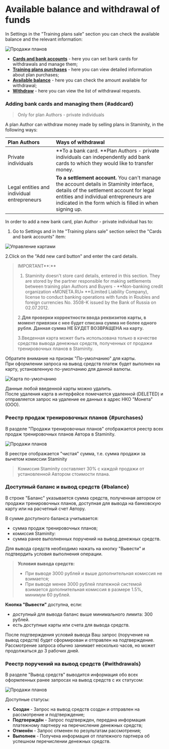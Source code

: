 # Available balance and withdrawal of funds

In Settings in the "Training plans sale" section you can check the available balance and the relevant information:

![Продажи планов](https://264710.selcdn.ru/assets/images/_new/settings/user-purchases-all.png)

* [**Cards and bank accounts**](#addcard) -  here you can set bank cards for withdrawals and manage them; 
* [**Training plans purchases**](#purchases) - here you can view detailed information about plan purchases;  
* [**Available balance**](#balance) - here you can check the amount available for withdrawal; 
* [**Withdraw**](#withdrawals) - here you can view the list of withdrawal requests.

### Adding bank cards and managing them {#addcard}

> Only for plan Authors - private individuals

A plan Author can withdraw money made by selling plans in Staminity, in the following ways:

| Plan Authors | Ways of withdrawal |
| :--- | :--- |
| Private individuals | **To a bank card. **Plan Authors - private individuals can independently add bank cards to which they would like to transfer money. |
| Legal entities and individual entrepreneurs | **To a settlement account.** You can't manage the account details in Staminity interface, details of the settlement account for legal entities and individual entrepreneurs are indicated in the form which is filled in when signing up. |

In order to add a new bank card, plan Author - private individual has to:

1. Go to Settings and in hte "Training plans sale" section select the "Cards and bank accounts" item: 

![Управление картами](https://264710.selcdn.ru/assets/images/_new/settings/user-cards.png)

2.Click on the "Add new card button" and enter the card details.

> IMPORTANT**:**
>
> 1. Staminity doesn't store card details, entered in this section. They are stored by the partner responsible for making settlements between training plan Authors and Buyers - **Non-banking credit organization «MONETA.RU» **\(Limited Liability Company\), license to conduct banking operations with funds in Roubles and foreign currencies No. 3508-K issued by the Bank of Russia on 02.07.2012.
>
> 2.**Для проверки корректности ввода реквизитов карты, в момент привязки с нее будет списана сумма не более одного рубля. Данная сумма НЕ БУДЕТ ВОЗВРАЩЕНА на карту.**
>
> 3.Введенная карта может быть использована только в качестве средства вывода денежных средств, полученных от продажи тренировочных планов в Staminity.

Обратите внимание на признак "По-умолчанию" для карты.  
При оформлении запроса на вывод средств платеж будет выполнен на карту, установленную по-умолчанию для данной валюты.

![Карта по-умолчанию](https://264710.selcdn.ru/assets/images/_new/settings/user-cards-default.png)

Данные любой введенной карты можно удалить.  
После удаления карта в интерфейсе помечается удаленной \(DELETED\) и отправляется запрос на удаление ее данных в адрес НКО "Монета" \(ООО\).

### Реестр продаж тренировочных планов {#purchases}

В разделе "Продажи тренировочных планов" отображается реестр всех продаж тренировочных планов Автора в Staminity.

![Продажи планов](https://264710.selcdn.ru/assets/images/_new/settings/user-purchases.png)

В реестре отображается "чистая" сумма, т.е. сумма продажи за вычетом комиссии Staminity

> Комиссия Staminity составляет 30% с каждой продажи от установленной Автором стоимости плана.

### Доступный баланс и вывод средств {#balance}

В строке "Баланс" указывается сумма средств, полученная автором от продажи тренировочных планов, доступная для вывода на банковскую карту или на расчетный счет Автору.

В сумме доступного баланса учитывается:

* сумма продаж тренировочных планов;
* комиссия Staminity:
* сумма ранее выполненных поручений на вывод денежных средств.

Для вывода средств необходимо нажать на кнопку "Вывести" и подтвердить условия выполнения операции.

> **Условия вывода средств:**
>
> * При выводе 3000 рублей и выше дополнительная комиссия не взимается;
> * При выводе менее 3000 рублей платежной системой взимается дополнительная комиссия в размере 1.5%, минимум 60 рублей.

**Кнопка "Вывести"** доступна, если:

* доступный для вывода баланс выше минимального лимита: 300 рублей.
* есть доступные карты или счета для вывода средств.

После подтверждения условий вывода Ваш запрос \(поручение на вывод средств\) будет сформирован и отправлен на подтверждение. Рассмотрение запроса обычно занимает несколько часов, но может продолжаться до 3 рабочих дней.

### Реестр поручений на вывод средств {#withdrawals}

В разделе "Вывод средств" выводится информация обо всех оформленных ранее запросах на вывод средств с их статусом:

![Продажи планов](https://264710.selcdn.ru/assets/images/_new/settings/user-withdrawals.png)

Доступные статусы:

* **Создан** - Запрос на вывод средств создан и отправлен на рассмотрение и подтверждение;
* **Подтверждён** - Запрос подтвержден, передана информация платежному партнеру на перечисление денежных средств;
* **Отменён** - Запрос отменен по результатам рассмотрения;
* **Выполнен** - Получена информация от платежного партнера об успешном перечислении денежных средств.



